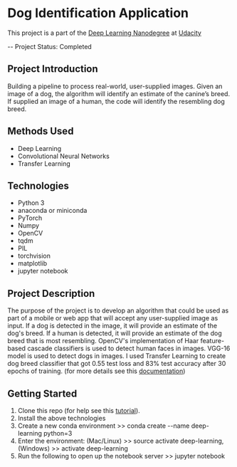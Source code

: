 # Dog Identification Application

This project is a part of the [Deep Learning Nanodegree](https://www.udacity.com/course/deep-learning-nanodegree--nd101) at [Udacity](https://www.udacity.com/)

-- Project Status: Completed

## Project Introduction

Building a pipeline to process real-world, user-supplied images. Given an image of a dog, the algorithm will identify an estimate of the canine’s breed. If supplied an image of a human, the code will identify the resembling dog breed.

## Methods Used

- Deep Learning
- Convolutional Neural Networks
- Transfer Learning

## Technologies

- Python 3
- anaconda or miniconda
- PyTorch
- Numpy
- OpenCV
- tqdm
- PIL
- torchvision
- matplotlib
- jupyter notebook

## Project Description

The purpose of the project is to develop an algorithm that could be used as part of a mobile or web app that will accept any user-supplied image as input. If a dog is detected in the image, it will provide an estimate of the dog's breed. If a human is detected, it will provide an estimate of the dog breed that is most resembling.
OpenCV's implementation of Haar feature-based cascade classifiers is used to detect human faces in images. VGG-16 model is used to detect dogs in images.
I used Transfer Learning to create dog breed classifier that got 0.55 test loss and 83% test accuracy after 30 epochs of training. (for more details see this [documentation](https://github.com/eng-dtarek/Dog_Breed_Classifier/blob/master/report.html))

## Getting Started

1. Clone this repo (for help see this [tutorial](https://help.github.com/en/articles/cloning-a-repository)).
2. Install the above technologies
3. Create a new conda environment >> conda create --name deep-learning python=3
4. Enter the environment: (Mac/Linux) >> source activate deep-learning, (Windows) >> activate deep-learning
5. Run the following to open up the notebook server >> jupyter notebook

